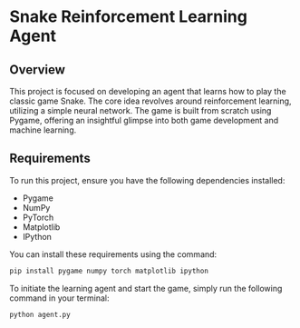 # Snake Reinforcement Learning Agent

## Overview
This project is focused on developing an agent that learns how to play the classic game Snake. The core idea revolves around reinforcement learning, utilizing a simple neural network. The game is built from scratch using Pygame, offering an insightful glimpse into both game development and machine learning.

## Requirements
To run this project, ensure you have the following dependencies installed:
- Pygame
- NumPy
- PyTorch
- Matplotlib
- IPython

You can install these requirements using the command:
```bash
pip install pygame numpy torch matplotlib ipython
```

To initiate the learning agent and start the game, simply run the following command in your terminal:
```bash
python agent.py
```
